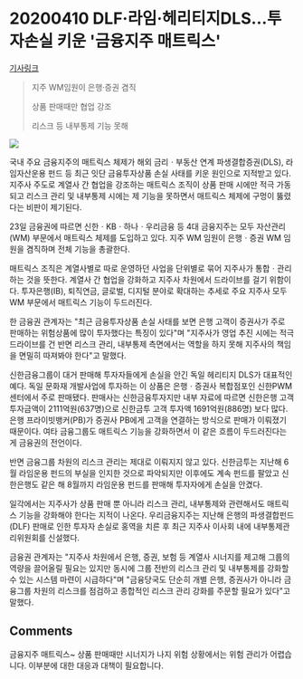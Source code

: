 # 20200410 DLF·라임·헤리티지DLS…투자손실 키운 '금융지주 매트릭스'

[기사링크](<https://view.asiae.co.kr/article/2020032311080380901>)



> 지주 WM임원이 은행·증권 겸직
>
> 상품 판매때만 협업 강조
>
> 리스크 등 내부통제 기능 못해



![](https://cphoto.asiae.co.kr/listimglink/1/2020032509314740340_1585096307.jpg)



국내 주요 금융지주의 매트릭스 체제가 해외 금리ㆍ부동산 연계 파생결합증권(DLS), 라임자산운용 펀드 등 최근 잇단 금융투자상품 손실 사태를 키운 원인으로 지적받고 있다. 지주사 주도로 계열사 간 협업을 강조하는 매트릭스 조직이 상품 판매 시에만 적극 가동되고 리스크 관리 및 내부통제 시에는 제 기능을 못하면서 매트릭스 체제에 구멍이 뚫렸다는 비판이 제기된다.



23일 금융권에 따르면 신한ㆍKBㆍ하나ㆍ우리금융 등 4대 금융지주는 모두 자산관리(WM) 부문에서 매트릭스 체제를 도입하고 있다. 지주 WM 임원이 은행ㆍ증권 WM 임원을 겸직하며 전체 기능을 총괄한다.



매트릭스 조직은 계열사별로 따로 운영하던 사업을 단위별로 묶어 지주사가 통합ㆍ관리하는 것을 뜻한다. 계열사 간 협업을 강화하고 지주사 차원에서 드라이브를 걸기 위함이다. 투자은행(IB), 퇴직연금, 글로벌, 디지털 분야로 확대하는 추세로 주요 지주사 모두 WM 부문에서 매트릭스 기능이 두드러진다.



한 금융권 관계자는 "최근 금융투자상품 손실 사태를 보면 은행 고객이 증권사가 주로 판매하는 위험상품에 많이 투자했다는 특징이 있다"며 "지주사가 영업 추진 시에는 적극 드라이브를 건 반면 리스크 관리, 내부통제 측면에서는 역할을 하지 못해 지주사의 책임을 면밀히 따져봐야 한다"고 말했다.



신한금융그룹이 대거 판매해 투자자들에게 손실을 안긴 독일 헤리티지 DLS가 대표적인 예다. 독일 문화재 개발사업에 투자하는 이 상품은 은행ㆍ증권사 복합점포인 신한PWM센터에서 주로 판매됐다. 판매사는 신한금융투자지만 내부 자료에 따르면 신한은행 고객 투자금액이 2111억원(637명)으로 신한금투 고객 투자액 1691억원(886명) 보다 많다. 은행 프라이빗뱅커(PB)가 증권사 PB에게 고객을 연결하는 방식으로 판매가 이뤄졌기 때문이다. 여타 금융그룹도 매트릭스 기능을 강화하면서 이 같은 흐름이 두드러진다는 게 금융권의 전언이다.



반면 금융그룹 차원의 리스크 관리는 제대로 이뤄지지 않고 있다. 신한금투는 지난해 6월 라임운용 펀드의 부실을 인지한 것으로 파악되지만 이후에도 계속 펀드를 팔았고 신한은행도 같은 해 8월까지 라임운용 펀드를 판매해 투자자에게 손실을 안겼다.



일각에서는 지주사가 상품 판매 뿐 아니라 리스크 관리, 내부통제와 관련해서도 매트릭스 기능을 강화해야 한다는 지적이 나온다. 우리금융지주는 지난해 은행의 파생결합펀드(DLF) 판매로 인한 투자자 손실로 홍역을 치른 후 최근 지주사 이사회 내에 내부통제관리위원회를 신설했다.



금융권 관계자는 "지주사 차원에서 은행, 증권, 보험 등 계열사 시너지를 제고해 그룹의 역량을 끌어올릴 필요는 있지만 동시에 그룹 전반의 리스크 관리 및 내부통제를 강화할 수 있는 시스템 마련이 시급하다"며 "금융당국도 단순히 개별 은행, 증권사가 아니라 금융그룹 차원의 리스크를 점검하고 종합적인 리스크 관리 강화를 주문할 필요가 있다"고 말했다.



## Comments

금융지주 매트릭스~
상품 판매때만 시너지가 나지 위험 상황에서는 위험 관리가 어렵습니다. 이부분에 대한 대응과 대책이 필요합니다.